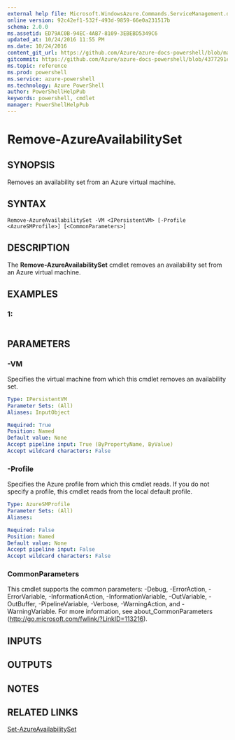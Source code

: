 ```yaml
---
external help file: Microsoft.WindowsAzure.Commands.ServiceManagement.dll-Help.xml
online version: 92c42ef1-532f-493d-9859-66e0a231517b
schema: 2.0.0
ms.assetid: ED79AC0B-94EC-4AB7-8109-3EBEBD5349C6
updated_at: 10/24/2016 11:55 PM
ms.date: 10/24/2016
content_git_url: https://github.com/Azure/azure-docs-powershell/blob/master/azureps-cmdlets-docs/ServiceManagement/Azure.Service/v3.0.0/Remove-AzureAvailabilitySet.md
gitcommit: https://github.com/Azure/azure-docs-powershell/blob/4377291ee360e58e2c1c5d644155daf6a0279055/azureps-cmdlets-docs/ServiceManagement/Azure.Service/v3.0.0/Remove-AzureAvailabilitySet.md
ms.topic: reference
ms.prod: powershell
ms.service: azure-powershell
ms.technology: Azure PowerShell
author: PowerShellHelpPub
keywords: powershell, cmdlet
manager: PowerShellHelpPub
---
```


# Remove-AzureAvailabilitySet

## SYNOPSIS
Removes an availability set from an Azure virtual machine.

## SYNTAX

```
Remove-AzureAvailabilitySet -VM <IPersistentVM> [-Profile <AzureSMProfile>] [<CommonParameters>]
```

## DESCRIPTION
The **Remove-AzureAvailabilitySet** cmdlet removes an availability set from an Azure virtual machine.

## EXAMPLES

### 1:
```

```

## PARAMETERS

### -VM
Specifies the virtual machine from which this cmdlet removes an availability set.

```yaml
Type: IPersistentVM
Parameter Sets: (All)
Aliases: InputObject

Required: True
Position: Named
Default value: None
Accept pipeline input: True (ByPropertyName, ByValue)
Accept wildcard characters: False
```

### -Profile
Specifies the Azure profile from which this cmdlet reads.
If you do not specify a profile, this cmdlet reads from the local default profile.

```yaml
Type: AzureSMProfile
Parameter Sets: (All)
Aliases: 

Required: False
Position: Named
Default value: None
Accept pipeline input: False
Accept wildcard characters: False
```

### CommonParameters
This cmdlet supports the common parameters: -Debug, -ErrorAction, -ErrorVariable, -InformationAction, -InformationVariable, -OutVariable, -OutBuffer, -PipelineVariable, -Verbose, -WarningAction, and -WarningVariable. For more information, see about_CommonParameters (http://go.microsoft.com/fwlink/?LinkID=113216).

## INPUTS

## OUTPUTS

## NOTES

## RELATED LINKS

[Set-AzureAvailabilitySet](./Set-AzureAvailabilitySet.md)


